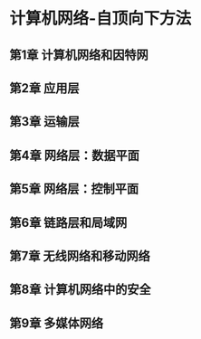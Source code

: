 # 计算机网络-自顶向下方法
## 第1章 计算机网络和因特网
## 第2章 应用层
## 第3章 运输层
## 第4章 网络层：数据平面
## 第5章 网络层：控制平面
## 第6章 链路层和局域网
## 第7章 无线网络和移动网络
## 第8章 计算机网络中的安全
## 第9章 多媒体网络
